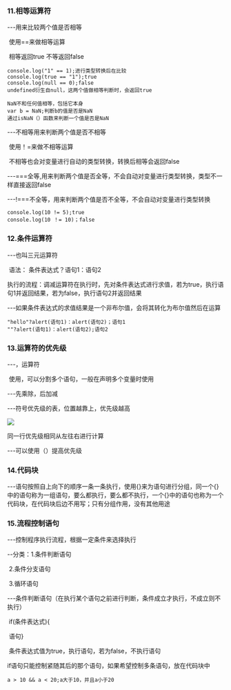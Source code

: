 ### 11.相等运算符

---用来比较两个值是否相等

​		使用==来做相等运算

​		相等返回true 不等返回false

```
console.log("1" == 1);进行类型转换后在比较
console.log(true == "1");true
console.log(null == 0);false
undefined衍生自null，这两个值做相等判断时，会返回true

NaN不和任何值相等，包括它本身
var b = NaN;判断b的值是否是NaN
通过isNaN（）函数来判断一个值是否是NaN
```

---不相等用来判断两个值是否不相等

​		使用！=来做不相等运算

​		不相等也会对变量进行自动的类型转换，转换后相等会返回false

---===全等,用来判断两个值是否全等，不会自动对变量进行类型转换，类型不一样直接返回false

---!===不全等，用来判断两个值是否不全等，不会自动对变量进行类型转换

```
console.log(10 != 5);true
console.log(10 ！= 10)；false
```

### 12.条件运算符

---也叫三元运算符

​		语法： 条件表达式？语句1：语句2

​		执行的流程：调减运算符在执行时，先对条件表达式进行求值，若为true，执行语句1并返回结果，若为false，执行语句2并返回结果

---如果条件表达式的求值结果是一个非布尔值，会将其转化为布尔值然后在运算

```
"hello"?alert(语句1)：alert(语句2)；语句1 
""?alert(语句1)：alert(语句2);语句2
```

### 13.运算符的优先级

---，运算符

​		使用，可以分割多个语句，一般在声明多个变量时使用

---先乘除，后加减

---符号优先级的表，位置越靠上，优先级越高

![](assets/运算符的优先级.png)

同一行优先级相同从左往右进行计算

---可以使用（）提高优先级

### 14.代码块

---语句按照自上向下的顺序一条一条执行，使用{}来为语句进行分组，同一个{}中的语句称为一组语句，要么都执行，要么都不执行，一个{}中的语句也称为一个代码块，在代码块后边不用写；只有分组作用，没有其他用途

### 15.流程控制语句

---控制程序执行流程，根据一定条件来选择执行

--分类：1.条件判断语句

​				2.条件分支语句

​				3.循环语句

---条件判断语句（在执行某个语句之前进行判断，条件成立才执行，不成立则不执行）

​		if(条件表达式){

​				语句}

​		条件表达式值为true，执行语句，若为false，不执行语句

​			if语句只能控制紧随其后的那个语句，如果希望控制多条语句，放在代码块中

```
a > 10 && a < 20;a大于10，并且a小于20
```

